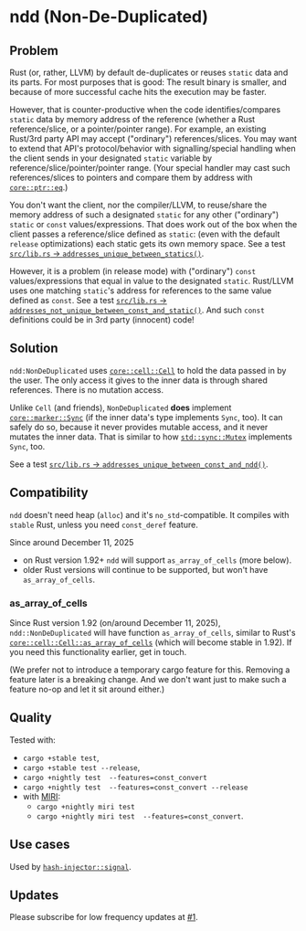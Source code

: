 #  ndd (Non-De-Duplicated)

## Problem

Rust (or, rather, LLVM) by default de-duplicates or reuses `static` data and its parts. For most
purposes that is good: The result binary is smaller, and because of more successful cache hits the
execution may be faster.

However, that is counter-productive when the code identifies/compares `static` data by memory
address of the reference (whether a Rust reference/slice, or a pointer/pointer range). For example,
an existing Rust/3rd party API may accept ("ordinary") references/slices. You may want to extend
that API's protocol/behavior with signalling/special handling when the client sends in your
designated `static` variable by reference/slice/pointer/pointer range. (Your special handler may
cast such references/slices to pointers and compare them by address with
[`core::ptr::eq`](https://doc.rust-lang.org/nightly/core/ptr/fn.eq.html).)

You don't want the client, nor the compiler/LLVM, to reuse/share the memory address of such a
designated `static` for any other ("ordinary") `static` or `const` values/expressions. That does
work out of the box when the client passes a reference/slice defined as `static`: (even with the
default `release` optimizations) each static gets its own memory space. See a test [`src/lib.rs` ->
`addresses_unique_between_statics()`]().

However, it is a problem (in release mode) with ("ordinary") `const` values/expressions that equal
in value to the designated `static`. Rust/LLVM uses one matching `static`'s address for references
to the same value defined as `const`. See a test [`src/lib.rs` ->
`addresses_not_unique_between_const_and_static()`](src/lib.rs). And such `const` definitions could
be in 3rd party (innocent) code!

## Solution

`ndd:NonDeDuplicated` uses
[`core::cell::Cell`](https://doc.rust-lang.org/nightly/core/cell/struct.Cell.html) to hold the data
passed in by the user. The only access it gives to the inner data is through shared references.
There is no mutation access.

Unlike `Cell` (and friends), `NonDeDuplicated` **does** implement
[`core::marker::Sync`](https://doc.rust-lang.org/nightly/core/marker/trait.Sync.html) (if the inner
data's type implements `Sync`, too). It can safely do so, because it never provides mutable access,
and it never mutates the inner data. That is similar to how
[`std::sync::Mutex`](https://doc.rust-lang.org/nightly/std/sync/struct.Mutex.html#impl-Sync-for-Mutex%3CT%3E)
implements `Sync`, too.

See a test [`src/lib.rs` -> `addresses_unique_between_const_and_ndd()`](src/lib.rs).

## Compatibility

`ndd` doesn't need heap (`alloc`) and it's `no_std`-compatible. It compiles with `stable` Rust,
unless you need `const_deref` feature.

Since around December 11, 2025
- on Rust version 1.92+ `ndd` will support `as_array_of_cells` (more below).
- older Rust versions will continue to be supported, but won't have `as_array_of_cells`.

### as_array_of_cells

Since Rust version 1.92 (on/around December 11, 2025), `ndd::NonDeDuplicated` will have function
`as_array_of_cells`, similar to Rust's
[`core::cell::Cell::as_array_of_cells`](https://doc.rust-lang.org/nightly/core/cell/struct.Cell.html#method.as_array_of_cells)
(which will become stable in 1.92). If you need this functionality earlier, get in touch.

(We prefer not to introduce a temporary cargo feature for this. Removing a feature later is a
breaking change. And we don't want just to make such a feature no-op and let it sit around either.)

## Quality

Tested with:

- `cargo +stable test`,
- `cargo +stable test --release`,
- `cargo +nightly test  --features=const_convert`
- `cargo +nightly test  --features=const_convert --release`
- with [MIRI](https://github.com/rust-lang/miri):
  - `cargo +nightly miri test`
  - `cargo +nightly miri test  --features=const_convert`.

## Use cases

Used by
[`hash-injector::signal`](https://github.com/peter-lyons-kehl/hash-injector/blob/main/lib/src/signal.rs).

## Updates

Please subscribe for low frequency updates at
[#1](https://github.com/peter-lyons-kehl/ndd/issues/2).
